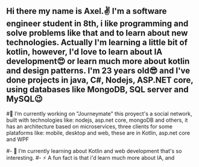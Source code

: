 ## Hi there my name is Axel.✌ I'm a software engineer student in 8th, i like programming and solve problems like that and to learn about new technologies. Actually I'm learning a little bit of kotlin, however, I'd love to learn about IA development😍 or learn much more about kotlin and design patterns. I'm 23 years old😎 and I've done projects in java, C#, Nodejs, ASP.NET core, using databases like MongoDB, SQL server and MySQL😉

#🔭 I’m currently working on "Journeymate" this proyect's a social network, built with technologies like: nodejs, asp.net core, mongoDB and others, it has an architecture based on microservices, three clients for some plataforms like: mobile, desktop and web, these are in Kotlin, asp.net core and WPF 

#- 🌱 I’m currently learning about Kotlin and web development that's so interesting.
#- ⚡ A fun fact is that i'd learn much more about IA, and


